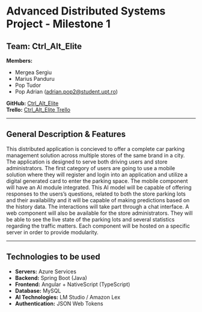# Advanced Distributed Systems Project - Milestone 1

## Team: Ctrl_Alt_Elite

**Members:**
- Mergea Sergiu
- Marius Panduru
- Pop Tudor
- Pop Adrian (adrian.pop2@student.upt.ro)

**GitHub:** [Ctrl_Alt_Elite](https://github.com/tudorrpop/ctrl_alt_elite)  
**Trello:** [Ctrl_Alt_Elite Trello](https://trello.com/b/N1t9sIdN/ctrlaltelite)

---

## General Description & Features

This distributed application is concieved to offer a complete car parking management
solution across multiple stores of the same brand in a city. The application is designed to
serve both driving users and store administrators.
The first category of users are going to use a mobile solution where they will register and
login into an application and utilize a digital generated card to enter the parking space. The
mobile component will have an AI module integrated. This AI model will be capable of
offering responses to the users’s questions, related to both the store parking lots and their
availability and it will be capable of making predictions based on the history data. The
interactions will take part through a chat interface.
A web component will also be available for the store administrators. They will be able to see
the live state of the parking lots and several statistics regarding the traffic matters.
Each component will be hosted on a specific server in order to provide modularity.

---

## Technologies to be used

- **Servers:** Azure Services  
- **Backend:** Spring Boot (Java)  
- **Frontend:** Angular + NativeScript (TypeScript)  
- **Database:** MySQL  
- **AI Technologies:** LM Studio / Amazon Lex  
- **Authentication:** JSON Web Tokens
